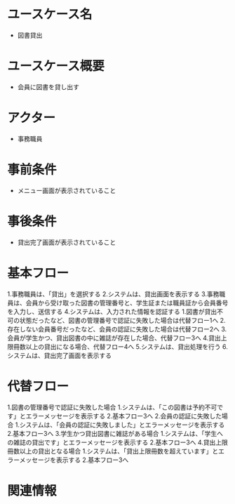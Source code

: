 # ユースケース名
- 図書貸出
# ユースケース概要
- 会員に図書を貸し出す
# アクター
- 事務職員
# 事前条件
- メニュー画面が表示されていること
# 事後条件
- 貸出完了画面が表示されていること
# 基本フロー
1.事務職員は、「貸出」を選択する
2.システムは、貸出画面を表示する
3.事務職員は、会員から受け取った図書の管理番号と、学生証または職員証から会員番号を入力し、送信する
4.システムは、入力された情報を認証する
    1.図書が貸出不可の状態だったなど、図書の管理番号で認証に失敗した場合は代替フロー1へ
    2.存在しない会員番号だったなど、会員の認証に失敗した場合は代替フロー2へ
    3.会員が学生かつ、貸出図書の中に雑誌が存在した場合、代替フロー3へ
    4.貸出上限冊数以上の貸出になる場合、代替フロー4へ
5.システムは、貸出処理を行う
6.システムは、貸出完了画面を表示する

# 代替フロー
1.図書の管理番号で認証に失敗した場合
    1.システムは、「この図書は予約不可です」とエラーメッセージを表示する
    2.基本フロー3へ
2.会員の認証に失敗した場合
    1.システムは、「会員の認証に失敗しました」とエラーメッセージを表示する
    2.基本フロー3へ
3.学生かつ貸出図書に雑誌がある場合
    1.システムは、「学生への雑誌の貸出です」とエラーメッセージを表示する
    2.基本フロー3へ
4.貸出上限冊数以上の貸出となる場合
    1.システムは、「貸出上限冊数を超えています」とエラーメッセージを表示する
    2.基本フロー3へ

# 関連情報